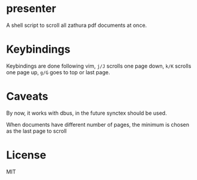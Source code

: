 # presenter

A shell script to scroll all zathura pdf documents at once.

# Keybindings

Keybindings are done following vim, `j/J` scrolls one page down, `k/K` scrolls one page up, `g/G` goes to top or last page.

# Caveats

By now, it works with dbus, in the future synctex should be used.

When documents have different number of pages, the minimum is chosen as the last page to scroll

# License

MIT
